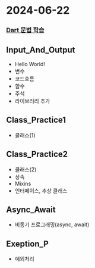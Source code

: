 # 2024-06-22
### [Dart 문법 학습](https://www.youtube.com/watch?v=2qMZ9bvoJZk&t=1012s)

## Input_And_Output
  - Hello World!
  - 변수
  - 코드흐름
  - 함수
  - 주석
  - 라이브러리 추가

## Class_Practice1  
  - 클래스(1)

## Class_Practice2
  - 클래스(2)
  - 상속
  - Mixins
  - 인터페이스, 추상 클래스

## Async_Await
  - 비동기 프로그래밍(async, await)

## Exeption_P
  - 예외처리
